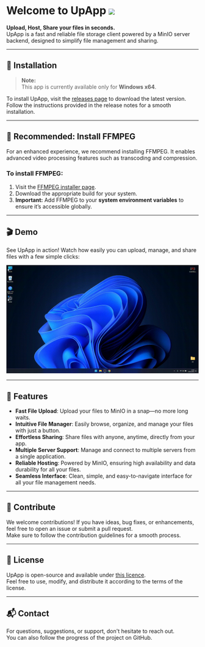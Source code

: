 # Welcome to UpApp <img src="icon.ico" width="30" style="vertical-align: middle;"/>

**Upload, Host, Share your files in seconds.**  
UpApp is a fast and reliable file storage client powered by a MinIO server backend, designed to simplify file management and sharing.

---

## 🚀 Installation

> **Note:**  
> This app is currently available only for **Windows x64**.

To install UpApp, visit the [releases page](https://github.com/JustArtiom/UpApp/releases) to download the latest version. Follow the instructions provided in the release notes for a smooth installation.

---

## 🎥 Recommended: Install FFMPEG

For an enhanced experience, we recommend installing FFMPEG. It enables advanced video processing features such as transcoding and compression.

### To install FFMPEG:

1. Visit the [FFMPEG installer page](https://github.com/BtbN/FFmpeg-Builds/releases).
2. Download the appropriate build for your system.
3. **Important:** Add FFMPEG to your **system environment variables** to ensure it’s accessible globally.

---

## 🎬 Demo

See UpApp in action! Watch how easily you can upload, manage, and share files with a few simple clicks:

![Demo](./example/demo.gif)

---

## 🔧 Features

-   **Fast File Upload**: Upload your files to MinIO in a snap—no more long waits.
-   **Intuitive File Manager**: Easily browse, organize, and manage your files with just a button.
-   **Effortless Sharing**: Share files with anyone, anytime, directly from your app.
-   **Multiple Server Support**: Manage and connect to multiple servers from a single application.
-   **Reliable Hosting**: Powered by MinIO, ensuring high availability and data durability for all your files.
-   **Seamless Interface**: Clean, simple, and easy-to-navigate interface for all your file management needs.

---

## 🤖 Contribute

We welcome contributions! If you have ideas, bug fixes, or enhancements, feel free to open an issue or submit a pull request.  
Make sure to follow the contribution guidelines for a smooth process.

---

## 📄 License

UpApp is open-source and available under [this licence](LICENSE).  
Feel free to use, modify, and distribute it according to the terms of the license.

---

## 📬 Contact

For questions, suggestions, or support, don't hesitate to reach out.  
You can also follow the progress of the project on GitHub.
